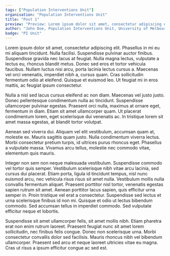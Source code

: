 ```yaml
---
tags: ["Population Interventions Unit"]
organisation: "Population Interventions Unit"
title: "Post 1"
preview: "Preview: Lorem ipsum dolor sit amet, consectetur adipiscing elit. Mauris quis purus vel arcu rhoncus vestibulum."
author: "John Doe, Population Interventions Unit, University of Melbourne"
badge: "PI Unit"
---
```


Lorem ipsum dolor sit amet, consectetur adipiscing elit. Phasellus in mi eu mi aliquam tincidunt. Nulla facilisi. Suspendisse pulvinar auctor finibus. Suspendisse gravida nec lacus at feugiat. Nulla magna lectus, vulputate a lectus eu, rhoncus blandit metus. Donec sed eros et tortor vehicula faucibus. Nullam luctus nisi arcu, porta lacinia lectus cursus a. Maecenas vel orci venenatis, imperdiet nibh a, cursus quam. Cras sollicitudin fermentum odio at eleifend. Quisque et euismod leo. Ut feugiat mi in eros mattis, ac feugiat ipsum consectetur.

Nulla a nisl sed lacus cursus eleifend ac non diam. Maecenas vel justo justo. Donec pellentesque condimentum nulla ac tincidunt. Suspendisse ullamcorper pulvinar egestas. Praesent orci nulla, maximus at ornare eget, fermentum in diam. Etiam sit amet ullamcorper quam. Ut placerat condimentum lorem, eget scelerisque dui venenatis ac. In tristique lorem sit amet massa egestas, at blandit tortor volutpat.

Aenean sed viverra dui. Aliquam vel elit vestibulum, accumsan quam at, molestie ex. Mauris sagittis quam justo. Nulla condimentum viverra lectus. Morbi consectetur pretium turpis, id ultrices purus rhoncus eget. Phasellus a vulputate massa. Vivamus arcu tellus, molestie nec commodo vitae, elementum quis mauris.

Integer non sem non neque malesuada vestibulum. Suspendisse commodo vel tortor quis semper. Vestibulum scelerisque nibh vitae arcu lacinia, sed cursus dui placerat. Etiam porta, ligula id tincidunt tempus, nisl nunc euismod arcu, nec vehicula risus risus sit amet nulla. Vestibulum mollis nulla convallis fermentum aliquet. Praesent porttitor nisl tortor, venenatis egestas sapien rutrum sit amet. Aenean porttitor lacus sapien, quis efficitur urna semper in. Proin tristique vel erat a consectetur. Suspendisse sed lectus et urna scelerisque finibus id non mi. Quisque et odio ut lectus bibendum commodo. Sed accumsan tellus in imperdiet commodo. Sed vulputate efficitur neque et lobortis.

Suspendisse sit amet ullamcorper felis, sit amet mollis nibh. Etiam pharetra erat non enim rutrum laoreet. Praesent feugiat nunc sit amet lorem sollicitudin, nec finibus felis congue. Donec non scelerisque urna. Morbi consectetur convallis dolor sed facilisis. Mauris rhoncus nibh vel bibendum ullamcorper. Praesent sed arcu et neque laoreet ultricies vitae eu magna. Cras ut risus a ipsum efficitur congue ac sed est.



